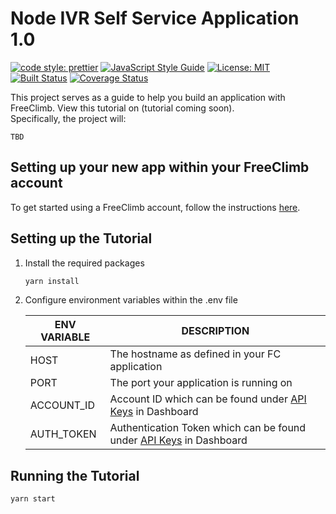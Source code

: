 # Node IVR Self Service Application 1.0

[![code style: prettier](https://img.shields.io/badge/code_style-prettier-ff69b4.svg?style=flat-square)](https://github.com/prettier/prettier)
[![JavaScript Style Guide](https://img.shields.io/badge/code_style-standard-brightgreen.svg)](https://standardjs.com)
[![License: MIT](https://img.shields.io/badge/License-MIT-green.svg)](https://opensource.org/licenses/MIT)
[![Built Status](https://github.com/FreeClimbAPI/Node-IVR-Sample-Apps/actions/workflows/node-ivr-sample-app-self-service-1.0.yaml/badge.svg)](https://github.com/FreeClimbAPI/Node-IVR-Sample-Apps/actions/workflows/node-ivr-sample-app-self-service-1.0.yaml)
[![Coverage Status](https://coveralls.io/repos/github/FreeClimbAPI/Node-2FA-Tutorial/badge.svg?branch=master)](https://coveralls.io/github/FreeClimbAPI/Node-IVR-Sample-Apps?branch=master)

This project serves as a guide to help you build an application with FreeClimb. View this tutorial on (tutorial coming soon).  
Specifically, the project will:

`TBD`

## Setting up your new app within your FreeClimb account

To get started using a FreeClimb account, follow the instructions [here](https://docs.freeclimb.com/docs/getting-started-with-freeclimb).

## Setting up the Tutorial

1. Install the required packages

    ```bash
    yarn install
    ```

1. Configure environment variables within the .env file

    | ENV VARIABLE    | DESCRIPTION                                                                                                                                                                                                                               |
    | --------------- | ----------------------------------------------------------------------------------------------------------------------------------------------------------------------------------------------------------------------------------------- |
    | HOST            | The hostname as defined in your FC application                                                                                                                                                                                            |
    | PORT            | The port your application is running on                                                                                                                                                                                                   |
    | ACCOUNT_ID      | Account ID which can be found under [API Keys](https://www.freeclimb.com/dashboard/portal/account/authentication) in Dashboard                                                                                                            |
    | AUTH_TOKEN      | Authentication Token which can be found under [API Keys](https://www.freeclimb.com/dashboard/portal/account/authentication) in Dashboard                                                                                                  |
   

## Running the Tutorial

```bash
yarn start
```
